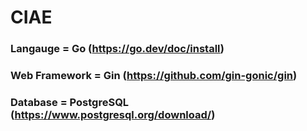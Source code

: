 # CIAE

### Langauge = Go (https://go.dev/doc/install)
### Web Framework = Gin (https://github.com/gin-gonic/gin)
### Database = PostgreSQL (https://www.postgresql.org/download/)
